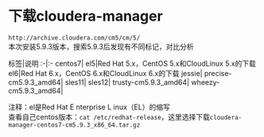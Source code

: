 # 下载cloudera-manager

`http://archive.cloudera.com/cm5/cm/5/`  
本次安装5.9.3版本，搜索5.9.3后发现有不同标记，对比分析

标签|说明
:-|:- centos7| el5|Red Hat 5.x，CentOS 5.x和CloudLinux 5.x的下载 el6|Red Hat 6.x，CentOS 6.x和CloudLinux 6.x的下载 jessie|
precise-cm5.9.3_amd64| sles11| sles12| trusty-cm5.9.3_amd64| wheezy-cm5.9.3_amd64|

注释：el是Red Hat E nterprise L inux（EL）的缩写  
查看自己centos版本：`cat /etc/redhat-release`，这里选择下载`cloudera-manager-centos7-cm5.9.3_x86_64.tar.gz`
